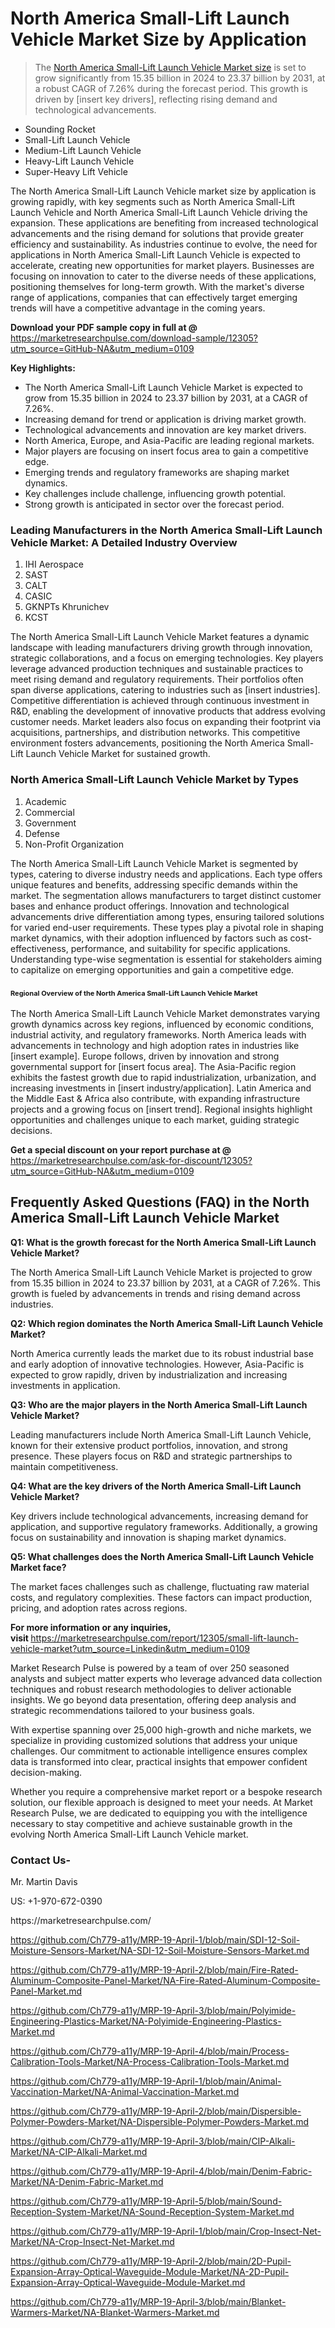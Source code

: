 <h1>North America Small-Lift Launch Vehicle Market&nbsp;Size by Application</h1><blockquote><p>The <a href="https://marketresearchpulse.com/download-sample/12305?utm_source=GitHub-NA&amp;utm_medium=0109">North America Small-Lift Launch Vehicle Market size</a> is set to grow significantly from 15.35 billion in 2024 to 23.37 billion by 2031, at a robust CAGR of 7.26% during the forecast period. This growth is driven by [insert key drivers], reflecting rising demand and technological advancements.</p></blockquote><ul><li>Sounding Rocket<li> Small-Lift Launch Vehicle<li> Medium-Lift Launch Vehicle<li> Heavy-Lift Launch Vehicle<li> Super-Heavy Lift Vehicle</li></ul><p>The North America Small-Lift Launch Vehicle market size by application is growing rapidly, with key segments such as North America Small-Lift Launch Vehicle and North America Small-Lift Launch Vehicle driving the expansion. These applications are benefiting from increased technological advancements and the rising demand for solutions that provide greater efficiency and sustainability. As industries continue to evolve, the need for applications in North America Small-Lift Launch Vehicle is expected to accelerate, creating new opportunities for market players. Businesses are focusing on innovation to cater to the diverse needs of these applications, positioning themselves for long-term growth. With the market's diverse range of applications, companies that can effectively target emerging trends will have a competitive advantage in the coming years.</p><p><strong>Download your PDF sample copy in full at @ </strong><a href="https://marketresearchpulse.com/download-sample/12305?utm_source=GitHub-NA&amp;utm_medium=0109">https://marketresearchpulse.com/download-sample/12305?utm_source=GitHub-NA&amp;utm_medium=0109</a></p><p><strong>Key Highlights: </strong></p><ul><li>The North America Small-Lift Launch Vehicle Market is expected to grow from 15.35 billion in 2024 to 23.37 billion by 2031, at a CAGR of 7.26%.</li><li>Increasing demand for trend or application is driving market growth.</li><li>Technological advancements and innovation are key market drivers.</li><li>North America, Europe, and Asia-Pacific are leading regional markets.</li><li>Major players are focusing on insert focus area to gain a competitive edge.</li><li>Emerging trends and regulatory frameworks are shaping market dynamics.</li><li>Key challenges include challenge, influencing growth potential.</li><li>Strong growth is anticipated in sector over the forecast period.</li></ul><h3>Leading Manufacturers in the North America Small-Lift Launch Vehicle Market: A Detailed Industry Overview</h3><ol><li>IHI Aerospace</li><li>SAST</li><li>CALT</li><li>CASIC</li><li>GKNPTs Khrunichev</li><li>KCST</li></ol><div class="flex max-w-full flex-col flex-grow"><div class="min-h-8 text-message flex w-full flex-col items-end gap-2 whitespace-normal break-words [.text-message+&amp;]:mt-5" dir="auto" data-message-author-role="assistant" data-message-id="fd8432e4-4910-450d-b182-61b7bfb0a01f" data-message-model-slug="gpt-4o"><div class="flex w-full flex-col gap-1 empty:hidden first:pt-[3px]"><div class="markdown prose w-full break-words dark:prose-invert light"><p>The North America Small-Lift Launch Vehicle Market features a dynamic landscape with leading manufacturers driving growth through innovation, strategic collaborations, and a focus on emerging technologies. Key players leverage advanced production techniques and sustainable practices to meet rising demand and regulatory requirements. Their portfolios often span diverse applications, catering to industries such as [insert industries]. Competitive differentiation is achieved through continuous investment in R&amp;D, enabling the development of innovative products that address evolving customer needs. Market leaders also focus on expanding their footprint via acquisitions, partnerships, and distribution networks. This competitive environment fosters advancements, positioning the North America Small-Lift Launch Vehicle Market for sustained growth.</p></div></div></div></div><h3>North America Small-Lift Launch Vehicle Market by Types</h3><ol><li>Academic<li> Commercial<li> Government<li> Defense<li> Non-Profit Organization</li></ol><div class="flex max-w-full flex-col flex-grow"><div class="min-h-8 text-message flex w-full flex-col items-end gap-2 whitespace-normal break-words [.text-message+&amp;]:mt-5" dir="auto" data-message-author-role="assistant" data-message-id="084470be-0bb7-4664-bddf-5156b4f41249" data-message-model-slug="gpt-4o-mini"><div class="flex w-full flex-col gap-1 empty:hidden first:pt-[3px]"><div class="markdown prose w-full break-words dark:prose-invert light"><p>The North America Small-Lift Launch Vehicle Market is segmented by types, catering to diverse industry needs and applications. Each type offers unique features and benefits, addressing specific demands within the market. The segmentation allows manufacturers to target distinct customer bases and enhance product offerings. Innovation and technological advancements drive differentiation among types, ensuring tailored solutions for varied end-user requirements. These types play a pivotal role in shaping market dynamics, with their adoption influenced by factors such as cost-effectiveness, performance, and suitability for specific applications. Understanding type-wise segmentation is essential for stakeholders aiming to capitalize on emerging opportunities and gain a competitive edge.</p></div></div></div></div><h3><span style="font-size: 11px;">Regional Overview of the North America Small-Lift Launch Vehicle Market</span></h3><div class="flex max-w-full flex-col flex-grow"><div class="min-h-8 text-message flex w-full flex-col items-end gap-2 whitespace-normal break-words [.text-message+&amp;]:mt-5" dir="auto" data-message-author-role="assistant" data-message-id="e9038762-ce64-4e30-91c9-9bd413514231" data-message-model-slug="gpt-4o-mini"><div class="flex w-full flex-col gap-1 empty:hidden first:pt-[3px]"><div class="markdown prose w-full break-words dark:prose-invert light"><p>The North America Small-Lift Launch Vehicle Market demonstrates varying growth dynamics across key regions, influenced by economic conditions, industrial activity, and regulatory frameworks. North America leads with advancements in technology and high adoption rates in industries like [insert example]. Europe follows, driven by innovation and strong governmental support for [insert focus area]. The Asia-Pacific region exhibits the fastest growth due to rapid industrialization, urbanization, and increasing investments in [insert industry/application]. Latin America and the Middle East &amp; Africa also contribute, with expanding infrastructure projects and a growing focus on [insert trend]. Regional insights highlight opportunities and challenges unique to each market, guiding strategic decisions.</p></div></div></div></div><p><strong>Get a special discount on your report purchase at @ </strong><a href="https://marketresearchpulse.com/ask-for-discount/12305?utm_source=GitHub-NA&amp;utm_medium=0109">https://marketresearchpulse.com/ask-for-discount/12305?utm_source=GitHub-NA&amp;utm_medium=0109</a></p><h2>Frequently Asked Questions (FAQ) in the North America Small-Lift Launch Vehicle Market</h2><p><strong>Q1: What is the growth forecast for the North America Small-Lift Launch Vehicle Market?</strong></p><p>The North America Small-Lift Launch Vehicle Market is projected to grow from 15.35 billion in 2024 to 23.37 billion by 2031, at a CAGR of 7.26%. This growth is fueled by advancements in trends and rising demand across industries.</p><p><strong>Q2: Which region dominates the North America Small-Lift Launch Vehicle Market?</strong></p><p>North America currently leads the market due to its robust industrial base and early adoption of innovative technologies. However, Asia-Pacific is expected to grow rapidly, driven by industrialization and increasing investments in application.</p><p><strong>Q3: Who are the major players in the North America Small-Lift Launch Vehicle Market?</strong></p><p>Leading manufacturers include North America Small-Lift Launch Vehicle, known for their extensive product portfolios, innovation, and strong presence. These players focus on R&amp;D and strategic partnerships to maintain competitiveness.</p><p><strong>Q4: What are the key drivers of the North America Small-Lift Launch Vehicle Market?</strong></p><p>Key drivers include technological advancements, increasing demand for application, and supportive regulatory frameworks. Additionally, a growing focus on sustainability and innovation is shaping market dynamics.</p><p><strong>Q5: What challenges does the North America Small-Lift Launch Vehicle Market face?</strong></p><p>The market faces challenges such as challenge, fluctuating raw material costs, and regulatory complexities. These factors can impact production, pricing, and adoption rates across regions.</p><p><strong>For more information or any inquiries, visit&nbsp;</strong><a href="https://marketresearchpulse.com/report/12305/small-lift-launch-vehicle-market?utm_source=Linkedin&utm_medium=0109">https://marketresearchpulse.com/report/12305/small-lift-launch-vehicle-market?utm_source=Linkedin&utm_medium=0109</a></p><p>Market Research Pulse is powered by a team of over 250 seasoned analysts and subject matter experts who leverage advanced data collection techniques and robust research methodologies to deliver actionable insights. We go beyond data presentation, offering deep analysis and strategic recommendations tailored to your business goals.</p><p>With expertise spanning over 25,000 high-growth and niche markets, we specialize in providing customized solutions that address your unique challenges. Our commitment to actionable intelligence ensures complex data is transformed into clear, practical insights that empower confident decision-making.</p><p>Whether you require a comprehensive market report or a bespoke research solution, our flexible approach is designed to meet your needs. At Market Research Pulse, we are dedicated to equipping you with the intelligence necessary to stay competitive and achieve sustainable growth in the evolving North America Small-Lift Launch Vehicle market.</p><h3><strong>Contact Us-</strong></h3><p>Mr. Martin Davis</p><p>US: +1-970-672-0390</p><p>https://marketresearchpulse.com/</p><p><a href="https://github.com/Ch779-a11y/MRP-19-April-1/blob/main/SDI-12-Soil-Moisture-Sensors-Market/NA-SDI-12-Soil-Moisture-Sensors-Market.md">https://github.com/Ch779-a11y/MRP-19-April-1/blob/main/SDI-12-Soil-Moisture-Sensors-Market/NA-SDI-12-Soil-Moisture-Sensors-Market.md</a></p><p><a href="https://github.com/Ch779-a11y/MRP-19-April-2/blob/main/Fire-Rated-Aluminum-Composite-Panel-Market/NA-Fire-Rated-Aluminum-Composite-Panel-Market.md">https://github.com/Ch779-a11y/MRP-19-April-2/blob/main/Fire-Rated-Aluminum-Composite-Panel-Market/NA-Fire-Rated-Aluminum-Composite-Panel-Market.md</a></p><p><a href="https://github.com/Ch779-a11y/MRP-19-April-3/blob/main/Polyimide-Engineering-Plastics-Market/NA-Polyimide-Engineering-Plastics-Market.md">https://github.com/Ch779-a11y/MRP-19-April-3/blob/main/Polyimide-Engineering-Plastics-Market/NA-Polyimide-Engineering-Plastics-Market.md</a></p><p><a href="https://github.com/Ch779-a11y/MRP-19-April-4/blob/main/Process-Calibration-Tools-Market/NA-Process-Calibration-Tools-Market.md">https://github.com/Ch779-a11y/MRP-19-April-4/blob/main/Process-Calibration-Tools-Market/NA-Process-Calibration-Tools-Market.md</a></p><p><a href="https://github.com/Ch779-a11y/MRP-19-April-1/blob/main/Animal-Vaccination-Market/NA-Animal-Vaccination-Market.md">https://github.com/Ch779-a11y/MRP-19-April-1/blob/main/Animal-Vaccination-Market/NA-Animal-Vaccination-Market.md</a></p><p><a href="https://github.com/Ch779-a11y/MRP-19-April-2/blob/main/Dispersible-Polymer-Powders-Market/NA-Dispersible-Polymer-Powders-Market.md">https://github.com/Ch779-a11y/MRP-19-April-2/blob/main/Dispersible-Polymer-Powders-Market/NA-Dispersible-Polymer-Powders-Market.md</a></p><p><a href="https://github.com/Ch779-a11y/MRP-19-April-3/blob/main/CIP-Alkali-Market/NA-CIP-Alkali-Market.md">https://github.com/Ch779-a11y/MRP-19-April-3/blob/main/CIP-Alkali-Market/NA-CIP-Alkali-Market.md</a></p><p><a href="https://github.com/Ch779-a11y/MRP-19-April-4/blob/main/Denim-Fabric-Market/NA-Denim-Fabric-Market.md">https://github.com/Ch779-a11y/MRP-19-April-4/blob/main/Denim-Fabric-Market/NA-Denim-Fabric-Market.md</a></p><p><a href="https://github.com/Ch779-a11y/MRP-19-April-5/blob/main/Sound-Reception-System-Market/NA-Sound-Reception-System-Market.md">https://github.com/Ch779-a11y/MRP-19-April-5/blob/main/Sound-Reception-System-Market/NA-Sound-Reception-System-Market.md</a></p><p><a href="https://github.com/Ch779-a11y/MRP-19-April-1/blob/main/Crop-Insect-Net-Market/NA-Crop-Insect-Net-Market.md">https://github.com/Ch779-a11y/MRP-19-April-1/blob/main/Crop-Insect-Net-Market/NA-Crop-Insect-Net-Market.md</a></p><p><a href="https://github.com/Ch779-a11y/MRP-19-April-2/blob/main/2D-Pupil-Expansion-Array-Optical-Waveguide-Module-Market/NA-2D-Pupil-Expansion-Array-Optical-Waveguide-Module-Market.md">https://github.com/Ch779-a11y/MRP-19-April-2/blob/main/2D-Pupil-Expansion-Array-Optical-Waveguide-Module-Market/NA-2D-Pupil-Expansion-Array-Optical-Waveguide-Module-Market.md</a></p><p><a href="https://github.com/Ch779-a11y/MRP-19-April-3/blob/main/Blanket-Warmers-Market/NA-Blanket-Warmers-Market.md">https://github.com/Ch779-a11y/MRP-19-April-3/blob/main/Blanket-Warmers-Market/NA-Blanket-Warmers-Market.md</a></p>
